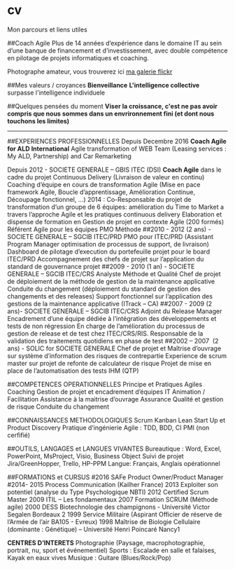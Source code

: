 # cv
Mon parcours et liens utiles

##Coach Agile
Plus de 14 années d’expérience dans le domaine IT au sein d’une banque de financement et d’investissement, avec double compétence en pilotage de projets informatiques et coaching.

Photographe amateur, vous trouverez ici [ma galerie flickr](http://www.fluidr.com/photos/sebtis)

##Mes valeurs / croyances
__Bienveillance__
__L'intelligence collective__ surpasse l'intelligence individuele

##Quelques pensées du moment
__Viser la croissance, c'est ne pas avoir compris que nous sommes dans un envrironnement fini (et dont nous touchons les limites)__


---

##EXPERIENCES PROFESSIONNELLES
Depuis Decembre 2016
__Coach Agile for ALD International__
Agile transformation of WEB Team (Leasing services : My ALD, Partnership) and Car Remarketing

Depuis  2012 -   SOCIETE GENERALE – GBIS  ITEC (DSI)
__Coach Agile__ dans le cadre du projet Continuous Delivery (Livraison de valeur en continu)
Coaching d’équipe en cours de transformation Agile (Mise en pace framework Agile, Boucle d’apprentissage, Amélioration Continue, Découpage fonctionnel, …)
2014 : Co-Responsable du projet de transformation d’un groupe de 6 équipes: amélioration du Time to Market a travers l’approche Agile et les pratiques continuous delivery
Elaboration et dispense de formation en Gestion de projet en contexte Agile (200 formés)
Référent Agile pour les équipes PMO Méthode
##2010 - 2012 (2 ans) -   SOCIETE GENERALE – SGCIB  ITEC/PRD
PMO pour ITEC/PRD (Assistant Program Manager optimisation de processus de support, de livraison) 
Dashboard de pilotage d’execution du portefeuille projet pour le board ITEC/PRD
Accompagnement des chefs de projet sur l’application du standard de gouvernance projet
##2009 - 2010 (1 an) -   SOCIETE GENERALE – SGCIB  ITEC/CRS
Analyste Méthode et Qualité
	Chef de projet de déploiement de la méthode de gestion de la maintenance applicative 
Conduite du changement (déploiement du standard de gestion des changements et des releases)
Support fonctionnel sur l’application des gestions de la maintenance applicative (ITrack – CA)
##2007 - 2009 (2 ans)- SOCIETE GENERALE – SGCIB  ITEC/CRS
Adjoint du Release Manager
	Encadrement d’une équipe dédiée à l’intégration des développements et tests de non régression
En charge de l’amélioration du processus de gestion de release et de test chez ITEC/CRS/RIS.
Responsable de la validation des traitements quotidiens en phase de test 
##2002 – 2007  (2 ans) - SOLIC for SOCIETE GENERALE 
Chef de projet et Maîtrise d’ouvrage  sur système d’information des  risques de contrepartie 
Experience de scrum master sur projet de refonte de calculateur de risque
Projet de mise en place de l’automatisation des tests IHM (QTP)

##COMPETENCES OPERATIONNELLES
Principe et Pratiques Agiles
Coaching 
Gestion de projet et encadrement d’équipes IT
Animation / Facilitation
Assistance à la maitrise d’ouvrage
Assurance Qualité et gestion de risque
Conduite du changement

##CONNAISSANCES METHODOLOGIQUES
Scrum
Kanban
Lean Start Up et Product Discovery
Pratique d’ingénierie Agile : TDD, BDD, CI
PMI (non cerfifié)


##OUTILS, LANGAGES et LANGUES VIVANTES
Bureautique :	Word, Excel, PowerPoint, MsProject, Visio, Business Object
Suivi de projet			Jira/GreenHopper, Trello, HP-PPM
Langue:				Français, Anglais opérationnel

##FORMATIONS et CURSUS
#2016		SAFe Product Owner/Product Manager
#2014- 2015	Process Communication (Kailher France)
2013		Exploiter son potentiel (analyse du Type Psychologique NBTI)
2012		Certified Scrum Master
2009		ITIL – Les fondamentaux
2007		Formation SCRUM (Méthode agile)
2000		DESS Biotechnologie des champignons - Université Victor Segalen Bordeaux 2
1999		Service Militaire (Aspirant Officier de réserve de l’Armée de l’air BA105 - Evreux)
1998		Maîtrise de Biologie Cellulaire (dominante : Génétique) – Université Henri Poincaré Nancy1

__CENTRES D’INTERETS__
Photographie (Paysage, macrophotographie, portrait, nu, sport et événementiel)
Sports : Escalade en salle et falaises, Kayak en eaux vives 
Musique : Guitare (Blues/Rock/Pop)
